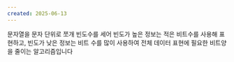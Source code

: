 ```yaml
---
created: 2025-06-13
---
```

문자열을 문자 단위로 쪼개 빈도수를 세어 빈도가 높은 정보는 적은 비트수를 사용해 표현하고, 빈도가 낮은
정보는 비트 수를 많이 사용하여 전체 데이터 표현에 필요한 비트양을 줄이는 알고리즘입니다